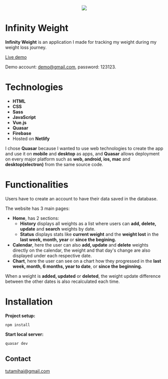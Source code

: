 <h1 align="center">
  <img src="https://user-images.githubusercontent.com/41682806/136675195-7eae6e82-9163-4c0a-bf14-9e3411812de9.png"/><br/>
</h1>

# Infinity Weight
**Infinity Weight** is an application I made for tracking my weight during my weight loss journey.

<a href="https://infinityweight.netlify.app" rel="noreferrer" target="_blank">Live demo</a>

Demo account: demo@gmail.com, password: 123123.
<br>

# Technologies
- **HTML**
- **CSS**
- **Sass**
- **JavaScript**
- **Vue.js**
- **Quasar**
- **Firebase**
- Hosted on **Netlify**

I chose **Quasar** because I wanted to use web technologies to create the app and use it on **mobile** and **desktop** as apps, and **Quasar** allows deployment on every major platform such as **web, android, ios, mac** and **desktop(electron)** from the same source code.

# Functionalities
Users have to create an account to have their data saved in the database.

The website has 3 main pages:
- **Home**, has 2 sections:
  - **History** displays all weights as a list where users can **add, delete, update** and **search** weights by date.
  - **Status** displays stats like **current weight** and the **weight lost** in the **last week, month, year** or **since the begining.**
- **Calendar**, here the user can also **add, update** and **delete** weights directly on the calendar, the weight and that day's change are also displayed under each respective date.
- **Chart**, here the user can see on a chart how they progressed in the **last week, month, 6 months, year to date**, or **since the beginning.**

When a weight is **added, updated** or **deleted**, the weight update difference between the other dates is also recalculated each time.

# Installation

**Project setup:**
```
npm install
```
**Start local server:**
```
quasar dev
```

## Contact
tutamihai@gmail.com
